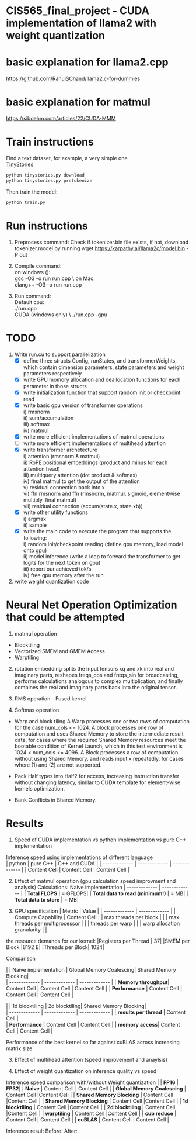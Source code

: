 # CIS565_final_project - CUDA implementation of llama2 with weight quantization 
# basic explanation for llama2.cpp 
https://github.com/RahulSChand/llama2.c-for-dummies
# basic explanation for matmul 
https://siboehm.com/articles/22/CUDA-MMM

# Train instructions 
Find a text dataset, for example, a very simple one  
[TinyStories](https://huggingface.co/datasets/roneneldan/TinyStories)

```bash
python tinystories.py download
python tinystories.py pretokenize
```

Then train the model:

```bash
python train.py
```

# Run instructions
1. Preprocess command: 
   Check if tokenizer.bin file exists, if not, download tokenizer.model by running 
   wget https://karpathy.ai/llama2c/model.bin -P out
2. Compile command: \
   on windows (): \
   gcc -O3 -o run run.cpp \ 
   on Mac: \
   clang++ -O3 -o run run.cpp  
                    
3. Run command: \
   Default cpu: \
   ./run.cpp \
   CUDA (windows only) \ 
   ./run.cpp -gpu

# TODO
1. Write run.cu to support parallelization
    - [x] define three structs Config, runStates, and transformerWeights, which contain dimension parameters, state parameters and weight parameters respectively 
    - [x] write GPU momory allocation and deallocation functions for each parameter in those structs
    - [x] write initialization function that support random init or checkpoint read
    - [x] write basic gpu version of transformer operations \
       i) rmsnorm \
       ii) sum/accumulation\
       iii) softmax \
       iv) matmul 
    - [x] write more efficient implementations of matmul operations
    - [ ] write more efficient implementations of multihead attention  
    - [x] write transformer archetecture \
       i) attention (rmsnorm & matmul) \
       ii) RoPE positional embeddings (product and minus for each attention head) \
       iii) multiquery attention (dot product & softmax) \
       iv) final matmul to get the output of the attention \
       v) residual connection back into x \
       vi) ffn rmsnorm and ffn (rmsnorm, matmul, sigmoid, elementwise multiply, final matmul) \
       vii) residual connection (accum(state.x, state.xb)) 
    - [x] write other utility functions \
       i) argmax \
       ii) sample
    - [x] write the main code to execute the program that supports the following: \
       i) random init/checkpoint reading (define gpu memory, load model onto gpu) \
       ii) model inference (write a loop to forward the transformer to get logits for the next token on gpu) \
       iii) report our achieved tok/s\
       iv) free gpu memory after the run 
     
2. write weight quantization code 


# Neural Net Operation Optimization that could be attempted 
1. matmul operation 
<!-- https://siboehm.com/articles/22/CUDA-MMM -->
- Blocktiling
- Vectorized SMEM and GMEM Access
- Warptiling

2. rotation embedding 
splits the input tensors xq and xk into real and imaginary parts, reshapes freqs_cos and freqs_sin for broadcasting, performs calculations analogous to complex multiplication, and finally combines the real and imaginary parts back into the original tensor.

3. RMS operation - Fused kernel 
<!-- https://ai.lefebvre-sarrut.eu/2023/07/20/deep-dive-into-kernel-fusion-accelerating-inference-in-llama-v2/#unleashing-enhanced-efficiency-simplified-fusions-in-rmsnorm-computation-with-triton -->

4. Softmax operation 
<!-- https://oneflow2020.medium.com/how-to-implement-an-efficient-softmax-cuda-kernel-oneflow-performance-optimization-sharing-405ad56e9031 -->
- Warp and block tiling 
A Warp processes one or two rows of computation for the case num_cols <= 1024.
A block processes one row of computation and uses Shared Memory to store the intermediate result data, for cases where the required Shared Memory resources meet the bootable condition of Kernel Launch, which in this test environment is 1024 < num_cols <= 4096. A Block processes a row of computation without using Shared Memory, and reads input x repeatedly, for cases where (1) and (2) are not supported.

- Pack Half types into Half2 for access, increasing instruction transfer without changing latency, similar to CUDA template for element-wise kernels optimization.

- Bank Conflicts in Shared Memory.

# Results 
1. Speed of CUDA implementation vs python implementation vs pure C++ implementation 
<!-- include table -->
Inference speed using implementations of different language  
| python | pure C++ | C++ and CUDA |
| ------------- | ------------- | ------------- |
| Content Cell  | Content Cell  | Content Cell |

2. Effect of matmul operation (gpu calculation speed improvment and analysis)
Calculations: 
Naive implementation
| ------------- | -------------  | 
| **Total FLOPS** |               = GFLOPS|
| **Total data to read (minimum!)**  |  = MB|
| **Total data to store**  |  = MB|

3. GPU specification 
| Metric | Value |
| ------------- | ------------- | 
| Compute Capability | Content Cell  | 
| max threads per block |  |
| max threads per multiprocessor | | 
| threads per warp | |
| warp allocation granularity | |

the resource demands for our kernel:
|Registers per Thread	| 37|
|SMEM per Block	|8192 B|
|Threads per Block|	1024|

Comparison 

|        | Naive implementation  |  Global Memory Coalescing| Shared Memory Blocking|  
| ------------- | ------------- | ------------- |
| **Memory throughput**| Content Cell  | Content Cell | Content Cell |
| **Performance** | Content Cell  | Content Cell | Content Cell |

|        | 1d blocktiling  |  2d blocktiling| Shared Memory Blocking|  
| ------------- | ------------- | ------------- |
| **results per thread** | Content Cell    |  
| **Performance** | Content Cell  | Content Cell | 
| **memory access**| Content Cell  | Content Cell | 



Performance of the best kernel so far against cuBLAS across increasing matrix size:

<!-- Include figure -->
<!-- ![best performing kernel vs cuBLAS] (/assets/images/electrocat.png) -->

3. Effect of multihead attention (speed improvement and anaylsis) 


4. Effect of weight quantization on inference quality vs speed

Inference speed comparison with/without Weight quantization
|                | **FP16** | **FP32**|
| **Naive**  | Content Cell    |  Content Cell |
| **Global Memory Coalescing** | Content Cell |Content Cell |
| **Shared Memory Blocking** | Content Cell |Content Cell |
| **Shared Memory Blocking** | Content Cell |Content Cell |
| **1d blocktiling** | Content Cell |Content Cell |
| **2d blocktiling** | Content Cell |Content Cell |
| **warptiling** | Content Cell |Content Cell |
| **cub reduce** | Content Cell  | Content Cell | 
| **cuBLAS** | Content Cell  | Content Cell | 

Inference result
Before:
After:
